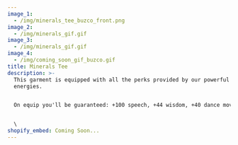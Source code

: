 ```yaml
---
image_1:
  - /img/minerals_tee_buzco_front.png
image_2:
  - /img/minerals_gif.gif
image_3:
  - /img/minerals_gif.gif
image_4:
  - /img/coming_soon_gif_buzco.gif
title: Minerals Tee
description: >-
  This garment is equipped with all the perks provided by our powerful mineral
  energies.


  On equip you'll be guaranteed: +100 speech, +44 wisdom, +40 dance moves, +65 perfect excuses, +50 tolerance for your friends shit, +30 amazing body language, +32,5 reciprocated love, +90 never skip meditation again.


  \
shopify_embed: Coming Soon...
---
```

